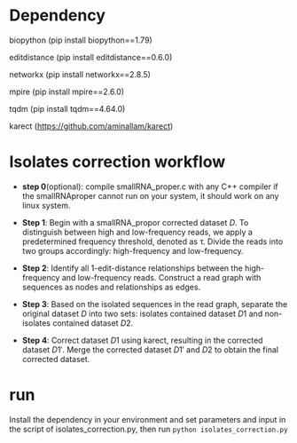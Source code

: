# Dependency

biopython (pip install biopython==1.79)

editdistance (pip install editdistance==0.6.0)

networkx (pip install networkx==2.8.5)

mpire (pip install mpire==2.6.0)

tqdm (pip install tqdm==4.64.0)

karect (https://github.com/aminallam/karect)

# Isolates correction workflow
- **step 0**(optional): compile smallRNA_proper.c with any C++ compiler if the smallRNAproper cannot run on your system, it should work on any linux system.

- **Step 1**: Begin with a smallRNA_propor corrected dataset $D$. To distinguish between high and low-frequency reads, we apply a predetermined frequency threshold, denoted as τ. Divide the reads into two groups accordingly: high-frequency and low-frequency.

- **Step 2**: Identify all 1-edit-distance relationships between the high-frequency and low-frequency reads. Construct a read graph with sequences as nodes and relationships as edges.

- **Step 3**: Based on the isolated sequences in the read graph, separate the original dataset $D$ into two sets: isolates contained dataset $D1$ and non-isolates contained dataset $D2$.

- **Step 4**: Correct dataset $D1$ using karect, resulting in the corrected dataset $D1'$. Merge the corrected dataset $D1'$ and $D2$ to obtain the final corrected dataset.

# run
Install the dependency in your environment and set parameters and input in the script of isolates_correction.py, then run 
`python isolates_correction.py`
